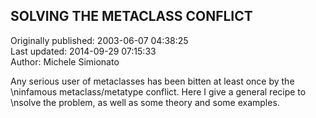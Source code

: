 ## SOLVING THE METACLASS CONFLICT  
Originally published: 2003-06-07 04:38:25  
Last updated: 2014-09-29 07:15:33  
Author: Michele Simionato  
  
Any serious user of metaclasses has been bitten at least once by the\ninfamous metaclass/metatype conflict. Here I give a general recipe to\nsolve the problem, as well as some theory and some examples.
